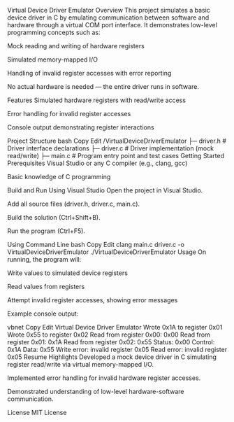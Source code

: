 Virtual Device Driver Emulator
Overview
This project simulates a basic device driver in C by emulating communication between software and hardware through a virtual COM port interface. It demonstrates low-level programming concepts such as:

Mock reading and writing of hardware registers

Simulated memory-mapped I/O

Handling of invalid register accesses with error reporting

No actual hardware is needed — the entire driver runs in software.

Features
Simulated hardware registers with read/write access

Error handling for invalid register accesses

Console output demonstrating register interactions

Project Structure
bash
Copy
Edit
/VirtualDeviceDriverEmulator
  ├─ driver.h       # Driver interface declarations
  ├─ driver.c       # Driver implementation (mock read/write)
  ├─ main.c         # Program entry point and test cases
Getting Started
Prerequisites
Visual Studio or any C compiler (e.g., clang, gcc)

Basic knowledge of C programming

Build and Run
Using Visual Studio
Open the project in Visual Studio.

Add all source files (driver.h, driver.c, main.c).

Build the solution (Ctrl+Shift+B).

Run the program (Ctrl+F5).

Using Command Line
bash
Copy
Edit
clang main.c driver.c -o VirtualDeviceDriverEmulator
./VirtualDeviceDriverEmulator
Usage
On running, the program will:

Write values to simulated device registers

Read values from registers

Attempt invalid register accesses, showing error messages

Example console output:

vbnet
Copy
Edit
Virtual Device Driver Emulator
Wrote 0x1A to register 0x01
Wrote 0x55 to register 0x02
Read from register 0x00: 0x00
Read from register 0x01: 0x1A
Read from register 0x02: 0x55
Status: 0x00
Control: 0x1A
Data: 0x55
Write error: invalid register 0x05
Read error: invalid register 0x05
Resume Highlights
Developed a mock device driver in C simulating register read/write via virtual memory-mapped I/O.

Implemented error handling for invalid hardware register accesses.

Demonstrated understanding of low-level hardware-software communication.

License
MIT License
